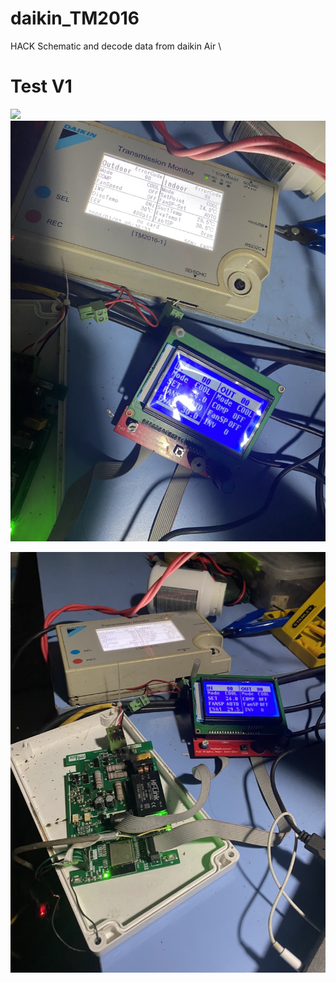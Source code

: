 # daikin_TM2016

HACK Schematic and decode data from daikin Air
\

# Test V1
![](Pics/video.gif)
![alt text](Pics/1.jpg)

![alt text](Pics/2.jpg)